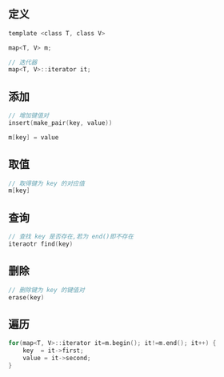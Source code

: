 <!--
 * @Description: 
 * @Version: 1.0
 * @Author: DaLao
 * @Email: dalao_li@163.com
 * @Date: 2021-08-18 16:22:55
 * @LastEditors: DaLao
 * @LastEditTime: 2022-01-10 00:24:00
-->
## 定义

```c
template <class T, class V>

map<T, V> m;

// 迭代器
map<T, V>::iterator it;
```

## 添加

```c
// 增加键值对
insert(make_pair(key, value))

m[key] = value
```

## 取值

```c
// 取得键为 key 的对应值
m[key]
```

## 查询

```c
// 查找 key 是否存在,若为 end()即不存在
iteraotr find(key)
```

## 删除

```c
// 删除键为 key 的键值对
erase(key)
```

## 遍历

```c++
for(map<T, V>::iterator it=m.begin(); it!=m.end(); it++) {
	key  = it->first;
	value = it->second;
}
```


